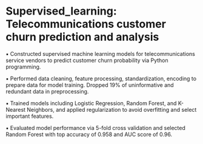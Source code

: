 # Supervised_learning: Telecommunications customer churn prediction and analysis

▪	Constructed supervised machine learning models for telecommunications service vendors to predict customer churn probability via Python programming.

▪	Performed data cleaning, feature processing, standardization, encoding to prepare data for model training. Dropped 19% of uninformative and redundant data in preprocessing.

▪	Trained models including Logistic Regression, Random Forest, and K-Nearest Neighbors, and applied regularization to avoid overfitting and select important features.

▪	Evaluated model performance via 5-fold cross validation and selected Random Forest with top accuracy of 0.958 and AUC score of 0.96.


